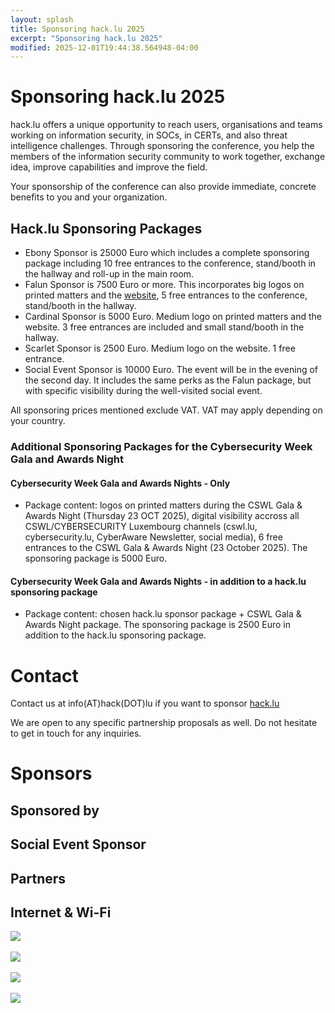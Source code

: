 ```yaml
---
layout: splash
title: Sponsoring hack.lu 2025
excerpt: "Sponsoring hack.lu 2025"
modified: 2025-12-01T19:44:38.564948-04:00
---
```


# Sponsoring hack.lu 2025 

hack.lu offers a unique opportunity to reach users, organisations and teams working on information security, in SOCs, in CERTs, and also threat intelligence challenges. Through sponsoring the conference, you help the members of the information security community to work together, exchange idea, improve capabilities and improve the field.

Your sponsorship of the conference can also provide immediate, concrete benefits to you and your organization.

## Hack.lu Sponsoring Packages

- Ebony Sponsor is 25000 Euro which includes a complete sponsoring package including 10 free entrances to the conference, stand/booth in the hallway and roll-up in the main room.
- Falun Sponsor is 7500 Euro or more. This incorporates big logos on printed matters and the [website](https://hack.lu), 5 free entrances to the conference, stand/booth in the hallway.
- Cardinal Sponsor is 5000 Euro. Medium logo on printed matters and the website. 3 free entrances are included and small stand/booth in the hallway.
- Scarlet Sponsor is 2500 Euro. Medium logo on the website. 1 free entrance.
- Social Event Sponsor is 10000 Euro. The event will be in the evening of the second day. It includes the same perks as the Falun package, but with specific visibility during the well-visited social event.

All sponsoring prices mentioned exclude VAT. VAT may apply depending on your country.

### Additional Sponsoring Packages for the Cybersecurity Week Gala and Awards Night

#### Cybersecurity Week Gala and Awards Nights - Only

- Package content: logos on printed matters during the CSWL Gala & Awards Night (Thursday 23 OCT 2025), digital visibility accross all CSWL/CYBERSECURITY Luxembourg channels (cswl.lu, cybersecurity.lu, CyberAware Newsletter, social media), 6 free entrances to the CSWL Gala & Awards Night (23 October 2025). The sponsoring package is 5000 Euro.

#### Cybersecurity Week Gala and Awards Nights - in addition to a hack.lu sponsoring package

- Package content: chosen hack.lu sponsor package + CSWL Gala & Awards Night package. The sponsoring package is 2500 Euro in addition to the hack.lu sponsoring package.

# Contact

Contact us at info(AT)hack(DOT)lu if you want to sponsor [hack.lu](https://hack.lu)

We are open to any specific partnership proposals as well. Do not hesitate to get in touch for any inquiries.

# Sponsors

## Sponsored by
      
## Social Event Sponsor

## Partners

## Internet & Wi-Fi

<a href="https://www.conostix.com/"><img src="/images/logos/conostix.png"></a> <br/> <br/>
<a href="https://www.post.lu/"><img src="/images/logos/post.png"></a> <br/> <br/>
<a href="https://www.kappadata.be"><img src="/images/logos/Kappa_Data.png"></a> <br/> <br/>
<a href="https://www.ruckusnetworks.com/"><img src="/images/logos/ruckus.png"></a> <br/> <br/>
